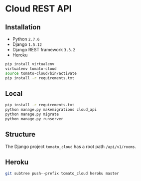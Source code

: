 # Cloud REST API

## Installation

- Python `2.7.6`
- Django `1.5.12`
- Django REST framework `3.3.2`
- Heroku

```sh
pip install virtualenv
virtualenv tomato-cloud
source tomato-cloud/bin/activate
pip install -r requirements.txt
```

## Local

```sh
pip install -r requirements.txt
python manage.py makemigrations cloud_api
python manage.py migrate
python manage.py runserver
```

## Structure

The Django project `tomato_cloud` has a root path `/api/v1/rooms`.

## Heroku

```sh
git subtree push--prefix tomato_cloud heroku master
```

